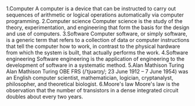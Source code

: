 1.Computer
A computer is a device that can be instructed to carry out sequences of arithmetic or logical operations automatically via computer programming.
2.Computer science
Computer science is the study of the theory, experimentation, and engineering that form the basis for the design and use of computers.
3.Software
Computer software, or simply software, is a generic term that refers to a collection of data or computer instructions that tell the computer how to work, in contrast to the physical hardware from which the system is built, that actually performs the work. 
4.Software engineering
Software engineering is the application of engineering to the development of software in a systematic method.
5.Alan Mathison Turing
Alan Mathison Turing OBE FRS (/ˈtjʊərɪŋ/; 23 June 1912 – 7 June 1954) was an English computer scientist, mathematician, logician, cryptanalyst, philosopher, and theoretical biologist.
6.Moore's law
Moore's law is the observation that the number of transistors in a dense integrated circuit doubles about every two years. 